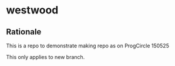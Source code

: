 # westwood
## Rationale
This is a repo to demonstrate making repo as on ProgCircle 150525

This only applies to new branch.
